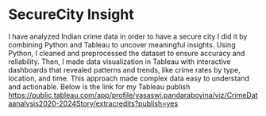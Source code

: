 # SecureCity Insight
I have analyzed Indian crime data in order to have a secure city I did it by combining Python and Tableau to uncover meaningful insights. Using Python, I cleaned and preprocessed the dataset to ensure accuracy and reliability. Then, I made data visualization in Tableau with interactive dashboards that revealed patterns and trends, like crime rates by type, location, and time. This approach made complex data easy to understand and actionable. 
Below is the link for my Tableau publish
https://public.tableau.com/app/profile/yasaswi.pandaraboyina/viz/CrimeDataanalysis2020-2024Story/extracredits?publish=yes 
